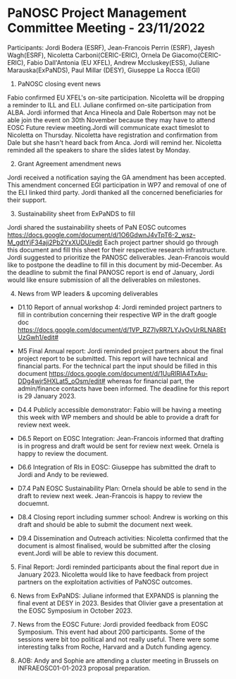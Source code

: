 PaNOSC Project Management Committee Meeting - 23/11/2022
=========================================================

Participants: Jordi Bodera (ESRF), Jean-Francois Perrin (ESRF), Jayesh Wagh(ESRF), Nicoletta Carboni(CERIC-ERIC), Ornela De Giacomo(CERIC-ERIC), Fabio Dall'Antonia (EU XFEL), Andrew Mccluskey(ESS), Juliane Marauska(ExPaNDS), Paul Millar (DESY), Giuseppe La Rocca (EGI)

1. PaNOSC closing event news

Fabio confirmed EU XFEL's on-site participation. Nicoletta will be dropping a reminder to ILL and ELI. Juliane confirmed on-site participation from ALBA.
Jordi informed that Anca Hineola and Dale Robertson may not be able join the event on 30th November because they may have to attend EOSC Future review meeting.Jordi will communicate exact timeslot to Nicoletta on Thursday. Nicoletta have registration and confirmation from Dale but she hasn't heard back from Anca. Jordi will remind her.
Nicoletta reminded all the speakers to share the slides latest by Monday.

2. Grant Agreement amendment news

Jordi received a notification saying the GA amendment has been accepted. This amendment concerned EGI participation in WP7 and removal of one of the ELI linked third party. Jordi thanked all the concerned beneficiaries for their support.

3. Sustainability sheet from ExPaNDS to fill

Jordi shared the sustainability sheets of PaN EOSC outcomes https://docs.google.com/document/d/1O6GdwnJ4vTpT6-2_wsz-M_gdtYjF34aji2Pb2YxXUDU/edit
Each project partner should go through this document and fill this sheet for their respective research infrastructure.
Jordi suggested to prioritize the PANOSC deliverables. Jean-Francois would like to postpone the deadline to fill in this document by mid-December. As the deadline to submit the final PANOSC report is end of January, Jordi would like ensure submission of all the deliverables on milestones.

4. News from WP leaders & upcoming deliverables

- D1.10 Report of annual workshop 4:  Jordi reminded project partners to fill in contribution concerning their respective WP in the draft google doc https://docs.google.com/document/d/1VP_RZ7IyRR7LYJvOvUrRLNA8EtUzGwh1/edit#

- M5 Final Annual report: Jordi reminded project partners about the final project report to be submitted. This report will have technical and financial parts. For the technical part the input should be filled in this document https://docs.google.com/document/d/1UuRIRIA4TxAu-DDg4wjr5HXLat5_oOsm/edit# 
whereas for financial part, the admin/finance contacts have been informed. The deadline for this report is 29 January 2023.

- D4.4 Publicly accessible demonstrator: Fabio will be having a meeting this week with WP members and should be able to provide a draft for review next week.
- D6.5 Report on EOSC Integration: Jean-Francois informed that drafting is in progress and draft would be sent for review next week. Ornela is happy to review the document.
- D6.6 Integration of RIs in EOSC: Giuseppe has submitted the draft to Jordi and Andy to be reviewed. 
- D7.4 PaN EOSC Sustainability Plan: Ornela should be able to send in the draft to review next week. Jean-Francois is happy to review the docuemnt.
- D8.4 Closing report including summer school: Andrew is working on this draft and should be able to submit the document next week.
- D9.4 Dissemination and Outreach activities: Nicoletta confirmed that the document is almost finalised, would be submitted after the closing event.Jordi will be able to review this document.


5. Final Report: Jordi reminded participants about the final report due in January 2023. Nicoletta would like to have feedback from project partners on the exploitation activities of PaNOSC outcomes.

6. News from ExPaNDS: Juliane informed that EXPANDS is planning the final event at DESY in 2023. Besides that Olivier gave a presentation at the EOSC Symposium in October 2023.

7. News from the EOSC Future: Jordi provided feedback from EOSC Symposium. This event had about 200 participants. Some of the sessions were bit too political and not really useful. There were some interesting talks from Roche, Harvard and a Dutch funding agency. 

8. AOB: Andy and Sophie are attending a cluster meeting in Brussels on INFRAEOSC01-01-2023 proposal preparation. 
 

